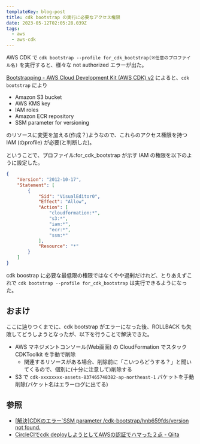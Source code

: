 ```yaml
---
templateKey: blog-post
title: cdk bootstrap の実行に必要なアクセス権限
date: 2023-05-12T02:05:28.039Z
tags:
  - aws
  - aws-cdk
---
```


AWS CDK で ``cdk bootstrap --profile for_cdk_bootstrap(※任意のプロファイル名)`` を実行すると、様々な not authorized エラーが出た。

[Bootstrapping - AWS Cloud Development Kit (AWS CDK) v2](https://docs.aws.amazon.com/cdk/v2/guide/bootstrapping.html#bootstrapping-template) によると、``cdk bootstrap`` により

- Amazon S3 bucket
- AWS KMS key
- IAM roles
- Amazon ECR repository
- SSM parameter for versioning

のリソースに変更を加える(作成？)ようなので、これらのアクセス権限を持つ IAM (のprofile) が必要(と判断した)。

ということで、プロファイル:for_cdk_bootstrap が示す IAM の権限を以下のように設定した。

```json
{
    "Version": "2012-10-17",
    "Statement": [
        {
            "Sid": "VisualEditor0",
            "Effect": "Allow",
            "Action": [
                "cloudformation:*",
                "s3:*",
                "iam:*",
                "ecr:*",
                "ssm:*"
            ],
            "Resource": "*"
        }
    ]
}
```

cdk boostrap に必要な最低限の権限ではなくやや過剰だけれど、とりあえずこれで ``cdk bootstrap --profile for_cdk_bootstrap`` は実行できるようになった。

## おまけ

ここに辿りつくまでに、cdk bootstrap がエラーになった後、ROLLBACK も失敗してどうしようとなったが、以下を行うことで解決できた。

- AWS マネジメントコンソール(Web画面) の CloudFormation でスタック CDKToolkit を手動で削除
  - 関連するリソースがある場合、削除前に「こいつらどうする？」と聞いてくるので、個別に(十分に注意して)削除する
- S3 で ``cdk-xxxxxxxx-assets-837465748382-ap-northeast-1`` バケットを手動削除(バケット名はエラーログに出てる)

## 参照

- [[解決]CDKのエラー`SSM parameter /cdk-bootstrap/hnb659fds/version not found.](https://zenn.dev/shimo_s3/articles/fd2330869236fe)
- [CircleCIでcdk deployしようとしてAWSの認証でハマった２点 - Qiita](https://qiita.com/monamu/items/281cccbcc3fc71694a35)